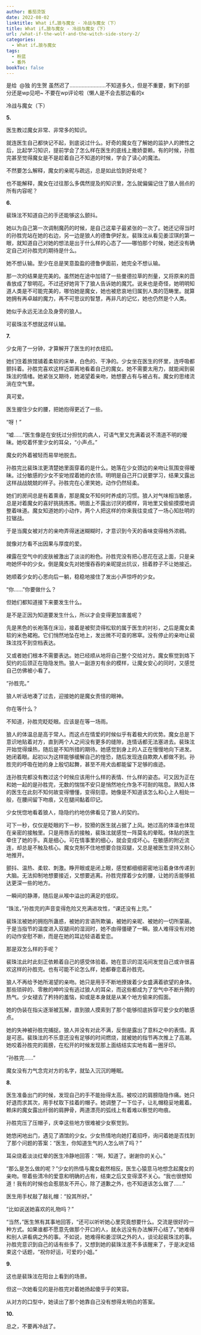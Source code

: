 ```yaml
---
author: 番茄烫饭
date: 2022-08-02
linktitle: What if…狼与魔女 - 冷战与魔女（下）
title: What if…狼与魔女 - 冷战与魔女（下）
url: /what-if-the-wolf-and-the-witch-side-story-2/
categories:
  - What if…狼与魔女
tags:
  - 粉蓝
  - 番外
bookToc: false
---
```


是给  @独 的生贺
虽然迟了……………………不知道多久，但是不重要，剩下的部分还是wp见吧~
不要在wp评论啦（懒人是不会去那边看的x



冷战与魔女（下）

**5.**

医生教过魔女非常、非常多的知识。

<!--more-->

就连医生自己都快记不起，到底说过什么。好奇的魔女在了解她的监护人的脾性之后，比起学习知识，提前学会了怎么样在医生的底线上撒娇耍赖。有的时候，孙胜完甚至觉得魔女是不是趁着自己不知道的时候，学会了读心的魔法。

不然要怎么解释，魔女的亲昵与疏远，总是如此恰到好处呢？

也不能解释，魔女在过往那么多偶然提及的知识里，怎么就偏偏记住了狼人弱点的所有内容呢？

**6.**

裴珠泫不知道自己的手还能够这么颤抖。

她以为自己第一次调制魔药的时候，是自己这辈子最紧张的一次了。她还记得当时的孙胜完站在她的右边，另一边是狼人的德鲁伊好友。裴珠泫从看见姜涩琪的第一眼，就知道自己对她的想法是出于什么样的心态了——哪怕那个时候，她还没有确定自己对孙胜完的期待是什么。

她不想认输。至少在总是笑意盈盈的德鲁伊面前，她完全不想认输。

那一次的结果是完美的。虽然她在途中加错了一些曼德拉草的剂量，又将原来的茴香放成了黎明花。不过还好她背下了狼人告诉她的魔咒。说来也是奇怪，她明明知道人类是不可能完美的，哪怕她是魔女，她也被悲哀地归属到人类的范畴里。就算她拥有再卓越的魔力，再不可思议的智慧，再非凡的记忆，她也仍然是个人类。

她似乎永远无法企及身旁的狼人。

可裴珠泫不想就这样认输。

**7.**

少女用了一分钟，才算解开了医生的衬衣纽扣。

她们住着旅馆铺着柔软的床单，白色的、干净的。少女坐在医生的怀里，连呼吸都颤抖着。孙胜完喜欢这样近距离地看着自己的魔女。她不需要太用力，就能闻到裴珠泫的情绪。她紧张又期待，她渴望着亲吻，她想要占有与被占有。魔女的思绪流淌在空气里。

真可爱。

医生握住少女的腰，把她抱得更近了一些。

“呀！”

“嘘……”医生像是在安抚过分担忧的病人，可语气里又充满着说不清道不明的暧昧。她咬着怀里少女的耳朵，“小声点。”

魔女的外着被轻而易举地脱去。

孙胜完比裴珠泫更清楚她里面穿着的是什么。她落在少女颈边的亲吻让氛围变得暧昧。过分敏感的少女不安地捏着她的衣领。明明是自己开口说要学习，结果又露出这样战战兢兢的样子。孙胜完在心里笑她，动作仍然轻柔。

她们的房间总是有着熏香，那是魔女不知何时养成的习惯。狼人对气味相当敏感，总是对着魔女的喜好挑挑拣拣。明面上不露出讨厌的模样，背地里又偷偷摸摸地调整着味道。魔女知道她的小动作，两个人把这样的你来我往变成了一场心知肚明的拉锯战。

于是当魔女被对方的亲吻弄得迷迷糊糊时，才意识到今天的香味变得格外浓稠。

就像对方看不出因果与厚度的爱。

裸露在空气中的皮肤被激出了淡淡的粉色。孙胜完没有把心思花在这上面，只是亲吻她怀中的少女。倒是魔女先对她慢吞吞的亲昵提出抗议，扭着脖子不让她接近。

她顺着少女的心思向后一躺，稳稳地接住了发出小声惊呼的少女。

“你……”你要做什么？

但她们都知道接下来要发生什么。

是不是正因为知道要发生什么，所以才会变得更加害羞呢？

先是黑色的长袍落在床沿，接着是被熨烫得松软的属于医生的衬衫，之后是魔女柔软的米色裙袍。它们悄然地坠在地上，发出微不可查的窸窣。没有停止的亲吻让裴珠泫找不到空档表达。

又或者她们根本不需要表达。她已经顺从地将自己整个交给对方。魔女察觉到烙下契约的后颈正在隐隐发热。狼人一副游刃有余的模样，让魔女安心的同时，又感觉自己仿佛被小看了。

“孙胜完。”

狼人听话地凑了过去，迎接她的是魔女责怪的眼神。

你在等什么？

不知道，孙胜完眨眨眼。应该是在等一场雨。

狼人的体温总是高于常人。而这点在情爱的时候似乎有着极大的优势。魔女总是下意识地贴着对方，直到两个人之间没有更多的缝隙，连情话都无法塞进去。裴珠泫开始觉得燥热，随后是不知所措的期待。她感觉到身上的人正在慢慢地向下进发。她闭着眼。起初以为这样能够缓解自己的惶恐，随后发现连自欺欺人都做不到。孙胜完的呼吸在她的身上殷切起舞，甚至不用犬齿都能留下足够的痕迹。

连孙胜完都没有教过这个时候应该用什么样的表情、什么样的姿态。可又因为正在和她一起的是孙胜完，无数的惴惴不安只是悄然地化作急不可耐的喘息。熟知人体的医生在此刻不知何故变得懵懂，变得刻意。她像是不知道该怎么和心上人相处一般，在腰间留下吻痕，又在腿间黏着印记。

少女恍惚地看着狼人，隐隐约约地仿佛看见了狼人的契约。

可下一秒，仅仅是眨眼的下一秒，狡猾的医生就占据了上风。她过高的体温也体现在亲密的接触里。只是用唇舌的接触，裴珠泫就感觉一阵莫名的晕眩。体贴的医生牵住了她的手。真是细心。可在情事里的细心，就会变成坏心。在敏感的附近流连，却总是不触及核心。魔女克制不住地想要合拢双腿，又总是被医生坚持又耐心地推开。

颤抖、温热、柔软、刺激。睁开眼或是闭上眼，感觉都细细密密地沿着身体传递到大脑。无法抑制地想要接近，又想要逃离。孙胜完撑着少女的腰，让她的舌能够抵达更深一些的地方。

一瞬间的静滞，随后是从喉中溢出的满足的低叹。

“珠泫，”孙胜完的声音变得危险又充满进攻性，“课还没有上完。”

裴珠泫被她的拥抱所蛊惑，被她的言语所欺骗，被她的亲昵、被她的一切所蒙蔽。于是当指节的温度进入双腿间的湿润时，她不由得僵硬了一瞬。狼人难得没有对她的动作安慰不断，而是在她的耳边轻语着爱恋。

那是双怎么样的手呢？

裴珠泫此时此刻正依赖着自己的感受体验着。她在意识的混沌间发觉自己或许很喜欢这样的孙胜完。也有可能不论怎么样，她都眷恋着孙胜完。

狼人不再给予她所渴望的亲吻。她只是用手不断地撩拨着少女盛满着欲望的身体。那些琐碎的、零散的呻吟没有逃过狼人的耳朵，而这些都成为了空气中不断升腾的热气。少女褪去了矜持的羞恼，抑或是本身就是从某个地方偷来的假面。

她的伪装在指尖逐渐被瓦解，直到狼人摸索到了那个能够彻底拆穿可爱少女的敏感点。

她的失神被孙胜完捕捉。狼人并没有对此不满，反倒是露出了意料之中的表情。真是可恶。裴珠泫的不乐意还没有足够的时间燃烧，就被她的指节再次推上了高潮。她咬着孙胜完的肩膀，在松开的时候发现那上面结结实实地有着一圈牙印。

“孙胜完……”

魔女没有力气念完对方的名字，就坠入沉沉的睡眠。

**8.**

医生准备出门的时候，发现自己的手不能抬得太高。被咬过的肩膀隐隐作痛。她只好退而求其次，用手杖取下挂着的帽子。她调整了一下位子，让礼帽稳妥地戴着。赖床的魔女露出纤弱的肩胛骨，两道漂亮的弧线上有着难以察觉的吻痕。

孙胜完压了压帽子，庆幸这些地方很难被少女察觉到。

她悠闲地出门，遇见了酒馆的少女。少女热情地向她打着招呼，询问着她是否找到了那个问题的答案：“医生，你知道生气的人怎么哄了吗？”

耳朵烧着淡淡红晕的医生冷静地回答：“啊，知道了。谢谢你的关心。”

“那么是怎么做的呢？”少女的热情与魔女截然相反。医生心猿意马地想念起魔女的亲吻。带着些清冷的爱意和明确的占有，结束之后又变得漠不关心。“我也很想知道！我有的时候也会惹朋友不开心，除了道歉之外，也不知道该怎么做了……”

医生用手杖敲了敲礼帽：“投其所好。”

“比如说送她喜欢的礼物吗？”

“当然，”医生煞有其事地回答，“还可以听听她心里究竟想要什么。交流是很好的一种方式。如果谁都不愿意先做那个开口的人，就永远没有办法解开心结了。”她难得和别人讲看病之外的事。不如说，她难得和姜涩琪之外的人，谈论起裴珠泫的事。孙胜完意识到自己的话有些多了，又想到她的裴珠泫差不多该醒来了，于是决定结束这个话题，“祝你好运，可爱的小姐。”

**9.**

这也是裴珠泫在阳台上看到的场景。

但这一次她看见的是孙胜完对着她扬起傻乎乎的笑容。

从对方的口型中，她读出了那个她靠自己没有想得太明白的答案。

**10.**

总之，不要再冷战了。

